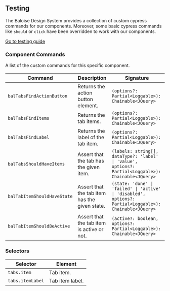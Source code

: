 ## Testing

The Baloise Design System provides a collection of custom cypress commands for our components. Moreover, some basic cypress commands like `should` or `click` have been overridden to work with our components.

<a class="sb-unstyled button is-primary" href="../?path=/docs/development-testing--page">Go to testing guide</a>

<!-- START: human documentation -->



<!-- END: human documentation -->

### Component Commands

A list of the custom commands for this specific component.

| Command                     | Description                                   | Signature                                                                                               |
| --------------------------- | --------------------------------------------- | ------------------------------------------------------------------------------------------------------- |
| `balTabsFindActionButton`   | Returns the action button element.            | `(options?: Partial<Loggable>): Chainable<JQuery>`                                                      |
| `balTabsFindItems`          | Returns the tab items.                        | `(options?: Partial<Loggable>): Chainable<JQuery>`                                                      |
| `balTabsFindLabel`          | Returns the label of the tab item.            | `(options?: Partial<Loggable>): Chainable<JQuery>`                                                      |
| `balTabsShouldHaveItems`    | Assert that the tab has the given item.       | `(labels: string[], dataType?: 'label' \| 'value', options?: Partial<Loggable>): Chainable<JQuery>`     |
| `balTabItemShouldHaveState` | Assert that the tab item has the given state. | `(state: 'done' \| 'failed' \| 'active' \| 'disabled', options?: Partial<Loggable>): Chainable<JQuery>` |
| `balTabItemShouldBeActive`  | Assert that the tab item is active or not.    | `(active?: boolean, options?: Partial<Loggable>): Chainable<JQuery>`                                    |


### Selectors

| Selector         | Element         |
| ---------------- | --------------- |
| `tabs.item`      | Tab item.       |
| `tabs.itemLabel` | Tab item label. |

